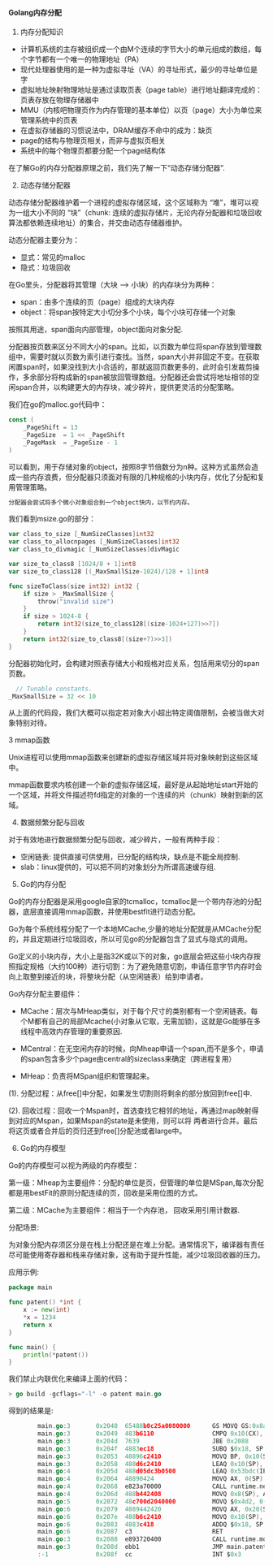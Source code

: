 #### Golang内存分配

1. 内存分配知识

* 计算机系统的主存被组织成一个由M个连续的字节大小的单元组成的数组，每个字节都有一个唯一的物理地址（PA）
* 现代处理器使用的是一种为虚拟寻址（VA）的寻址形式，最少的寻址单位是字
* 虚拟地址映射物理地址是通过读取页表（page table）进行地址翻译完成的：页表存放在物理存储器中
* MMU（内核吧物理页作为内存管理的基本单位）以页（page）大小为单位来管理系统中的页表
* 在虚拟存储器的习惯说法中，DRAM缓存不命中的成为：缺页
* page的结构与物理页相关，而非与虚拟页相关
* 系统中的每个物理页都要分配一个page结构体

在了解Go的内存分配器原理之前，我们先了解一下“动态存储分配器”.

2. 动态存储分配器

动态存储分配器维护着一个进程的虚拟存储区域，这个区域称为 “堆”，堆可以视为一组大小不同的 “块”（chunk: 连续的虚拟存储片，无论内存分配器和垃圾回收算法都依赖连续地址）的集合，并交由动态存储器维护。

动态分配器主要分为：

* 显式：常见的malloc
* 隐式：垃圾回收

在Go里头，分配器将其管理（大块 --> 小块）的内存块分为两种：

* span：由多个连续的页（page）组成的大块内存
* object：将span按特定大小切分多个小块，每个小块可存储一个对象

按照其用途，span面向内部管理，object面向对象分配.

分配器按页数来区分不同大小的span。比如，以页数为单位将span存放到管理数组中，需要时就以页数为索引进行查找。当然，span大小并非固定不变。在获取闲置span时，如果没找到大小合适的，那就返回页数更多的，此时会引发裁剪操作，多余部分将构成新的span被放回管理数组。分配器还会尝试将地址相邻的空闲span合并，以构建更大的内存块，减少碎片，提供更灵活的分配策略。

我们在go的malloc.go代码中：

```go
const (
    _PageShift = 13
    _PageSize  = 1 << _PageShift
    _PageMask  = _PageSize - 1
)
```
可以看到，用于存储对象的object，按照8字节倍数分为n种。这种方式虽然会造成一些内存浪费，但分配器只须面对有限的几种规格的小块内存，优化了分配和复用管理策略。

```markdown
分配器会尝试将多个微小对象组合到一个object快内，以节约内存。
```
我们看到msize.go的部分：
```go
var class_to_size [_NumSizeClasses]int32
var class_to_allocnpages [_NumSizeClasses]int32
var class_to_divmagic [_NumSizeClasses]divMagic

var size_to_class8 [1024/8 + 1]int8
var size_to_class128 [(_MaxSmallSize-1024)/128 + 1]int8

func sizeToClass(size int32) int32 {
    if size > _MaxSmallSize {
        throw("invalid size")
    }
    if size > 1024-8 {
        return int32(size_to_class128[(size-1024+127)>>7])
    }
    return int32(size_to_class8[(size+7)>>3])
}
```

分配器初始化时，会构建对照表存储大小和规格对应关系，包括用来切分的span页数。

```go
  // Tunable constants.
_MaxSmallSize = 32 << 10
```
从上面的代码段，我们大概可以指定若对象大小超出特定阈值限制，会被当做大对象特别对待。

3 mmap函数

Unix进程可以使用mmap函数来创建新的虚拟存储区域并将对象映射到这些区域中。

mmap函数要求内核创建一个新的虚拟存储区域，最好是从起始地址start开始的一个区域，并将文件描述符fd指定的对象的一个连续的片（chunk）映射到新的区域。

4. 数据频繁分配与回收

对于有效地进行数据频繁分配与回收，减少碎片，一般有两种手段：

* 空闲链表: 提供直接可供使用，已分配的结构块，缺点是不能全局控制.
* slab：linux提供的，可以把不同的对象划分为所谓高速缓存组.

5. Go的内存分配

Go的内存分配器是采用google自家的tcmalloc，tcmalloc是一个带内存池的分配器，底层直接调用mmap函数，并使用bestfit进行动态分配。

Go为每个系统线程分配了一个本地MCache,少量的地址分配就是从MCache分配的，并且定期进行垃圾回收，所以可见go的分配器包含了显式与隐式的调用。

Go定义的小块内存，大小上是指32K或以下的对象，go底层会把这些小块内存按照指定规格（大约100种）进行切割：为了避免随意切割，申请任意字节内存时会向上取整到接近的块，将整块分配（从空闲链表）给到申请者。

Go内存分配主要组件：

* MCache：层次与MHeap类似，对于每个尺寸的类别都有一个空闲链表。每个M都有自己的局部Mcache(小对象从它取，无需加锁)，这就是Go能够在多线程中高效内存管理的重要原因.

* MCentral：在无空闲内存的时候，向Mheap申请一个span,而不是多个，申请的span包含多少个page由central的sizeclass来确定（跨进程复用）

* MHeap：负责将MSpan组织和管理起来。

(1). 分配过程：从free[]中分配，如果发生切割则将剩余的部分放回到free[]中.

(2). 回收过程：回收一个Mspan时，首选查找它相邻的地址，再通过map映射得到对应的Mspan，如果Mspan的state是未使用，则可以将 两者进行合并。最后将这页或者合并后的页归还到free[]分配池或者large中。

6. Go的内存模型

Go的内存模型可以视为两级的内存模型：

第一级：Mheap为主要组件：分配的单位是页，但管理的单位是MSpan,每次分配都是用bestFit的原则分配连续的页，回收是采用位图的方式。

第二级：MCache为主要组件：相当于一个内存池， 回收采用引用计数器.

分配场景:

为对象分配内存须区分是在栈上分配还是在堆上分配。通常情况下，编译器有责任尽可能使用寄存器和栈来存储对象，这有助于提升性能，减少垃圾回收器的压力。

应用示例:
```go
package main

func patent() *int {
    x := new(int)
    *x = 1234
    return x
}

func main() {
    println(*patent())
}
```

我们禁止内联优化来编译上面的代码：
```go 
> go build -gcflags="-l" -o patent main.go
```
得到的结果是:
```go 
        main.go:3       0x2040  65488b0c25a0080000      GS MOVQ GS:0x8a0, CX
        main.go:3       0x2049  483b6110                CMPQ 0x10(CX), SP
        main.go:3       0x204d  7639                    JBE 0x2088
        main.go:3       0x204f  4883ec18                SUBQ $0x18, SP
        main.go:3       0x2053  48896c2410              MOVQ BP, 0x10(SP)
        main.go:3       0x2058  488d6c2410              LEAQ 0x10(SP), BP
        main.go:4       0x205d  488d05dc3b0500          LEAQ 0x53bdc(IP), AX
        main.go:4       0x2064  48890424                MOVQ AX, 0(SP)
        main.go:4       0x2068  e823a70000              CALL runtime.newobject(SB)
        main.go:4       0x206d  488b442408              MOVQ 0x8(SP), AX
        main.go:5       0x2072  48c700d2040000          MOVQ $0x4d2, 0(AX)
        main.go:6       0x2079  4889442420              MOVQ AX, 0x20(SP)
        main.go:6       0x207e  488b6c2410              MOVQ 0x10(SP), BP
        main.go:6       0x2083  4883c418                ADDQ $0x18, SP
        main.go:6       0x2087  c3                      RET
        main.go:3       0x2088  e893720400              CALL runtime.morestack_noctxt(SB)
        main.go:3       0x208d  ebb1                    JMP main.patent(SB)
        :-1             0x208f  cc                      INT $0x3
```




